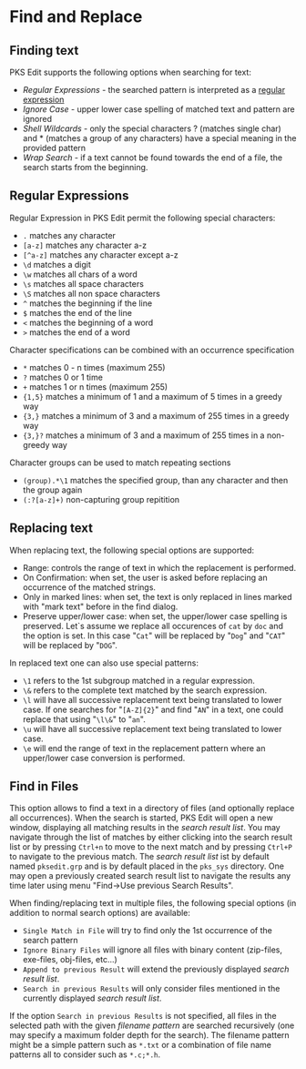 # Find and Replace

## Finding text

PKS Edit supports the following options when searching for text:

- <a name="find-pattern"></a>_Regular Expressions_ - the searched pattern is interpreted as a [regular expression](#regular-expressions)
- <a name="ignore-case"></a>_Ignore Case_ - upper lower case spelling of matched text and pattern are ignored
- <a name="shell-wildcards"></a>_Shell Wildcards_ - only the special characters ? (matches single char) and * (matches a group of any characters) have a special meaning in the provided 
pattern
- <a name="wrap-search"></a>_Wrap Search_ - if a text cannot be found towards the end of a file, the search starts from the beginning.

## Regular Expressions

Regular Expression in PKS Edit permit the following special characters:

- `.`  matches any character
- `[a-z]` matches any character a-z
- `[^a-z]` matches any character except a-z
- `\d` matches a digit
- `\w` matches all chars of a word
- `\s` matches all space characters
- `\S` matches all non space characters
- `^` matches the beginning if the line
- `$` matches the end of the line
- `<` matches the beginning of a word
- `>` matches the end of a word

Character specifications can be combined with an occurrence specification

- `*` matches 0 - n times (maximum 255)
- `?` matches 0 or 1 time
- `+` matches 1 or n times (maximum 255)
- `{1,5}` matches a minimum of 1 and a maximum of 5 times in a greedy way
- `{3,}` matches a minimum of 3 and a maximum of 255 times in a greedy way
- `{3,}?` matches a minimum of 3 and a maximum of 255 times in a non-greedy way

Character groups can be used to match repeating sections
- `(group).*\1` matches the specified group, than any character and then the group again
- `(:?[a-z]+)` non-capturing group repitition

## Replacing text

When replacing text, the following special options are supported:

- Range: controls the range of text in which the replacement is performed.
- On Confirmation: when set, the user is asked before replacing an occurrence of the matched strings.
- Only in marked lines: when set, the text is only replaced in lines marked with "mark text" before in the find dialog.
- Preserve upper/lower case: when set, the upper/lower case spelling is preserved. Let\`s assume we replace all occurences of `cat` by `doc` and the option
  is set. In this case "`Cat`" will be replaced by "`Dog`" and "`CAT`" will be replaced by "`DOG`".

In replaced text one can also use special patterns:

- `\1` refers to the 1st subgroup matched in a regular expression.
- `\&` refers to the complete text matched by the search expression.
- `\l` will have all successive replacement text being translated to lower case. If one searches for "`[A-Z]{2}`" and find "`AN`" in a text, one could replace that using "`\l\&`" to "`an`".
- `\u` will have all successive replacement text being translated to lower case. 
- `\e` will end the range of text in the replacement pattern where an upper/lower case conversion is performed.

## Find in Files

This option allows to find a text in a directory of files (and optionally replace all occurrences). When the search is started, PKS Edit will open a new window, displaying 
all matching results in the _search result list_. You may navigate through the list of matches by either clicking into the search result list or by pressing `Ctrl+n` to move to the next match and by pressing
`Ctrl+P` to navigate to the previous match. The _search result list_ ist by default named `pksedit.grp` and is by default placed in the `pks_sys` directory. One may open a previously created
search result list to navigate the results any time later using menu "Find->Use previous Search Results".

When finding/replacing text in multiple files, the following special options (in addition to normal search options) are available:

- `Single Match in File` will try to find only the 1st occurrence of the search pattern
- `Ignore Binary Files` will ignore all files with binary content (zip-files, exe-files, obj-files, etc...)
- `Append to previous Result` will extend the previously displayed _search result list_.
- `Search in previous Results` will only consider files mentioned in the currently displayed _search result list_.

If the option `Search in previous Results` is not specified, all files in the selected path with the given _filename pattern_ are searched recursively (one may specify a maximum folder depth for
the search). The filename pattern might be a simple pattern such as `*.txt` or a combination of file name patterns all to consider such as `*.c;*.h`.


